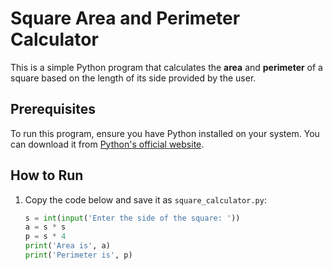 # Square Area and Perimeter Calculator

This is a simple Python program that calculates the **area** and **perimeter** of a square based on the length of its side provided by the user.

## Prerequisites

To run this program, ensure you have Python installed on your system. You can download it from [Python's official website](https://www.python.org/downloads/).

## How to Run

1. Copy the code below and save it as `square_calculator.py`:

   ```python
   s = int(input('Enter the side of the square: '))
   a = s * s
   p = s * 4
   print('Area is', a)
   print('Perimeter is', p)
